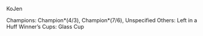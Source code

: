 KoJen

Champions: Champion*(4/3), Champion*(7/6), Unspecified
Others: Left in a Huff
Winner’s Cups: Glass Cup

